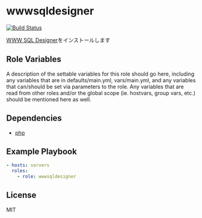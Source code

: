 wwwsqldesigner
=========

[![Build Status](https://travis-ci.org/wate/ansible-role-wwwsqldesigner.svg?branch=master)](https://travis-ci.org/wate/ansible-role-wwwsqldesigner)

[WWW SQL Designer](https://github.com/ondras/wwwsqldesigner)をインストールします

Role Variables
--------------

A description of the settable variables for this role should go here, including any variables that are in defaults/main.yml, vars/main.yml, and any variables that can/should be set via parameters to the role. Any variables that are read from other roles and/or the global scope (ie. hostvars, group vars, etc.) should be mentioned here as well.

Dependencies
------------

* [php](https://github.com/wate/ansible-role-php)

Example Playbook
----------------

```yml
- hosts: servers
  roles:
    - role: wwwsqldesigner
```

License
-------

MIT
